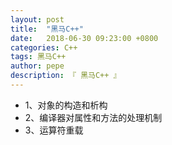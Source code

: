 ```yaml
---
layout: post
title:  "黑马C++"
date:   2018-06-30 09:23:00 +0800
categories: C++
tags: 黑马C++
author: pepe
description: 『 黑马C++ 』
---
```


* 1、对象的构造和析构
* 2、编译器对属性和方法的处理机制
* 3、运算符重载
    
    
    
    
    
    
    
    
    
    
    
    
    
    
    
    
    
    
    
    
    
    
    
    
    
    
    
    
    
    
    
    
    
    
    
    
    
    
    
    
    
    
    
    
    
    
    
    
    
    
    
    
    
    
    
    
    
    
    
    
    
    
    
    
    
    
    
    
    
    
    
    
    
    
    
    
    
    
    
    
    
    
    
    
    
    













